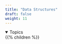 ```yaml
---
title: "Data Structures"
draft: false
weight: 11
---
```


<details open>
<summary>Topics</summary>
{{% children %}}
</details>
